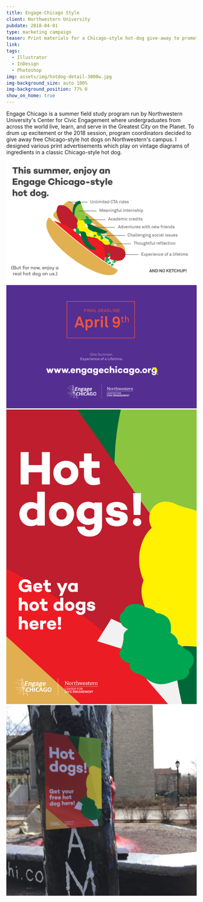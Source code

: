 ```yaml
---
title: Engage-Chicago Style
client: Northwestern University
pubdate: 2018-04-01 
type: marketing campaign
teaser: Print materials for a Chicago-style hot-dog give-away to promote Northwestern University's service-learning summer program. 
link:
tags:
  - Illustrator
  - InDesign
  - Photoshop
img: assets/img/hotdog-detail-3000w.jpg
img-background_size: auto 100%
img-background_position: 77% 0
show_on_home: true
---
```


Engage Chicago is a summer field study program run by Northwestern University's Center for Civic Engagement where undergraduates from across the world live, learn, and serve in the Greatest City on the Planet. To drum up excitement or the 2018 session, program coordinators decided to give away free Chicago-style hot dogs on Northwestern's campus. I designed various print advertisements which play on vintage diagrams of ingredients in a classic Chicago-style hot dog.

![hotdog front](/assets/img/hotdog-front.svg)
![hotdog back](/assets/img/hotdog-back.svg)
![hotdog poster](/assets/img/hotdog-poster.svg)
![hotdog poster](/assets/img/hotdog-outside.jpg)